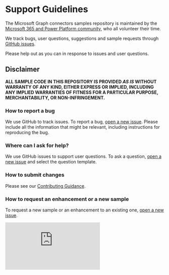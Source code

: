 # Support Guidelines

The Microsoft Graph connectors samples repository is maintained by the [Microsoft 365 and Power Platform community](https://aka.ms/m365pnp), who all volunteer their time.

We track bugs, user questions, suggestions and sample requests through [GitHub issues](https://github.com/pnp/graph-connectors-samples/issues).

Please help out as you can in response to issues and user questions.

## Disclaimer

**ALL SAMPLE CODE IN THIS REPOSITORY IS PROVIDED *AS IS* WITHOUT WARRANTY OF ANY KIND, EITHER EXPRESS OR IMPLIED, INCLUDING ANY IMPLIED WARRANTIES OF FITNESS FOR A PARTICULAR PURPOSE, MERCHANTABILITY, OR NON-INFRINGEMENT.**

### How to report a bug

We use GitHub to track issues. To report a bug, [open a new issue](https://github.com/pnp/graph-connectors-samples/issues/new/choose). Please include all the information that might be relevant, including instructions for reproducing the bug.

### Where can I ask for help?

We use GitHub issues to support user questions. To ask a question, [open a new issue](https://github.com/pnp/graph-connectors-samples/issues/new/choose) and select the question template.

### How to submit changes

Please see our [Contributing Guidance](./CONTRIBUTING.md).

### How to request an enhancement or a new sample

To request a new sample or an enhancement to an existing one, [open a new issue](https://github.com/pnp/graph-connectors-samples/issues/new/choose).

![](https://m365-visitor-stats.azurewebsites.net/graph-connectors-samples/SUPPORT.md)
